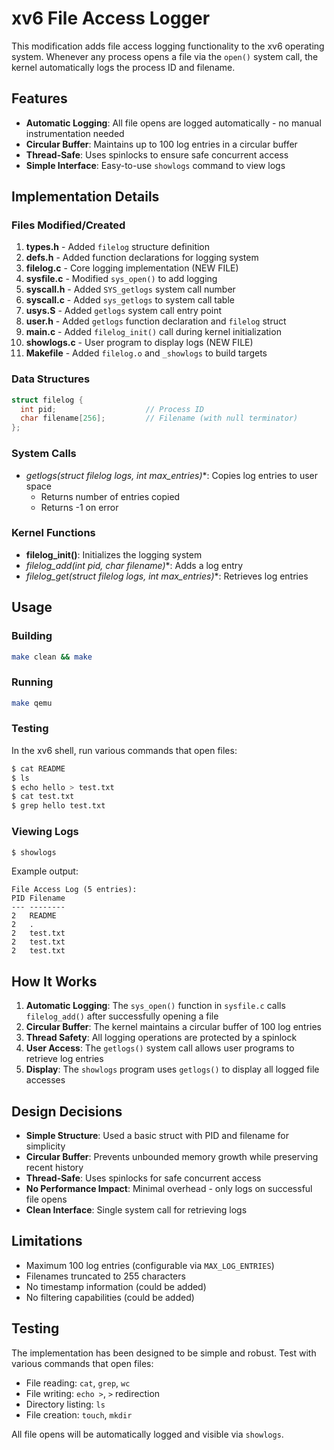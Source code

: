 # xv6 File Access Logger

This modification adds file access logging functionality to the xv6 operating system. Whenever any process opens a file via the `open()` system call, the kernel automatically logs the process ID and filename.

## Features

- **Automatic Logging**: All file opens are logged automatically - no manual instrumentation needed
- **Circular Buffer**: Maintains up to 100 log entries in a circular buffer
- **Thread-Safe**: Uses spinlocks to ensure safe concurrent access
- **Simple Interface**: Easy-to-use `showlogs` command to view logs

## Implementation Details

### Files Modified/Created

1. **types.h** - Added `filelog` structure definition
2. **defs.h** - Added function declarations for logging system
3. **filelog.c** - Core logging implementation (NEW FILE)
4. **sysfile.c** - Modified `sys_open()` to add logging
5. **syscall.h** - Added `SYS_getlogs` system call number
6. **syscall.c** - Added `sys_getlogs` to system call table
7. **usys.S** - Added `getlogs` system call entry point
8. **user.h** - Added `getlogs` function declaration and `filelog` struct
9. **main.c** - Added `filelog_init()` call during kernel initialization
10. **showlogs.c** - User program to display logs (NEW FILE)
11. **Makefile** - Added `filelog.o` and `_showlogs` to build targets

### Data Structures

```c
struct filelog {
  int pid;                    // Process ID
  char filename[256];         // Filename (with null terminator)
};
```

### System Calls

- **getlogs(struct filelog* logs, int max_entries)**: Copies log entries to user space
  - Returns number of entries copied
  - Returns -1 on error

### Kernel Functions

- **filelog_init()**: Initializes the logging system
- **filelog_add(int pid, char* filename)**: Adds a log entry
- **filelog_get(struct filelog* logs, int max_entries)**: Retrieves log entries

## Usage

### Building

```bash
make clean && make
```

### Running

```bash
make qemu
```

### Testing

In the xv6 shell, run various commands that open files:

```bash
$ cat README
$ ls
$ echo hello > test.txt
$ cat test.txt
$ grep hello test.txt
```

### Viewing Logs

```bash
$ showlogs
```

Example output:
```
File Access Log (5 entries):
PID	Filename
---	--------
2	README
2	.
2	test.txt
2	test.txt
2	test.txt
```

## How It Works

1. **Automatic Logging**: The `sys_open()` function in `sysfile.c` calls `filelog_add()` after successfully opening a file
2. **Circular Buffer**: The kernel maintains a circular buffer of 100 log entries
3. **Thread Safety**: All logging operations are protected by a spinlock
4. **User Access**: The `getlogs()` system call allows user programs to retrieve log entries
5. **Display**: The `showlogs` program uses `getlogs()` to display all logged file accesses

## Design Decisions

- **Simple Structure**: Used a basic struct with PID and filename for simplicity
- **Circular Buffer**: Prevents unbounded memory growth while preserving recent history
- **Thread-Safe**: Uses spinlocks for safe concurrent access
- **No Performance Impact**: Minimal overhead - only logs on successful file opens
- **Clean Interface**: Single system call for retrieving logs

## Limitations

- Maximum 100 log entries (configurable via `MAX_LOG_ENTRIES`)
- Filenames truncated to 255 characters
- No timestamp information (could be added)
- No filtering capabilities (could be added)

## Testing

The implementation has been designed to be simple and robust. Test with various commands that open files:

- File reading: `cat`, `grep`, `wc`
- File writing: `echo >`, `>` redirection
- Directory listing: `ls`
- File creation: `touch`, `mkdir`

All file opens will be automatically logged and visible via `showlogs`.
